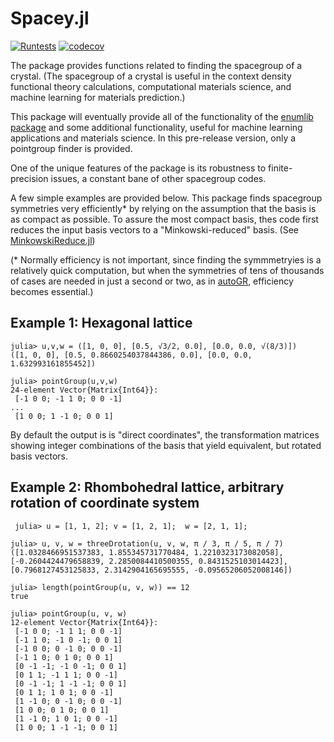 # Spacey.jl
[![Runtests](https://github.com/glwhart/Spacey.jl/actions/workflows/Runtests.yml/badge.svg)](https://github.com/glwhart/Spacey.jl/actions/workflows/Runtests.yml)
[![codecov](https://codecov.io/gh/glwhart/Spacey.jl/branch/main/graph/badge.svg?token=OYAPFZI28I)](https://codecov.io/gh/glwhart/Spacey.jl)

The package provides functions related to finding the spacegroup of a crystal. (The spacegroup of a crystal is useful in the context density functional theory calculations, computational materials science, and machine learning for materials prediction.)

This package will eventually provide all of the functionality of the [enumlib package](https://github.com/msg-byu/enumlib) and some additional functionality, useful for machine learning applications and materials science. In this pre-release version, only a pointgroup finder is provided.

One of the unique features of the package is its robustness to finite-precision issues, a constant bane of other spacegroup codes.

A few simple examples are provided below. This package finds spacegroup symmetries very efficiently* by relying on the assumption that the basis is as compact as possible. To assure the most compact basis, thes code first reduces the input basis vectors to a "Minkowski-reduced" basis. (See [MinkowskiReduce.jl](https://github.com/glwhart/MinkowskiReduction.jl))

(* Normally efficiency is not important, since finding the symmmetryies is a relatively quick computation, but when the symmetries of tens of thousands of cases are needed in just a second or two, as in [autoGR](https://github.com/msg-byu/autoGR), efficiency becomes essential.)


## Example 1: Hexagonal lattice
```
julia> u,v,w = ([1, 0, 0], [0.5, √3/2, 0.0], [0.0, 0.0, √(8/3)])
([1, 0, 0], [0.5, 0.8660254037844386, 0.0], [0.0, 0.0, 1.632993161855452])

julia> pointGroup(u,v,w)
24-element Vector{Matrix{Int64}}:
 [-1 0 0; -1 1 0; 0 0 -1]
...
 [1 0 0; 1 -1 0; 0 0 1]
```

By default the output is is "direct coordinates", the transformation matrices showing integer combinations of the basis that yield equivalent, but rotated basis vectors.  

## Example 2: Rhombohedral lattice, arbitrary rotation of coordinate system

```
 julia> u = [1, 1, 2]; v = [1, 2, 1];  w = [2, 1, 1];

julia> u, v, w = threeDrotation(u, v, w, π / 3, π / 5, π / 7)
([1.0328466951537383, 1.855345731770484, 1.2210323173082058], [-0.2604424479658839, 2.2850084410500355, 0.8431525103014423], [0.7968127453125833, 2.3142904165695555, -0.09565206052008146])

julia> length(pointGroup(u, v, w)) == 12
true

julia> pointGroup(u, v, w)
12-element Vector{Matrix{Int64}}:
 [-1 0 0; -1 1 1; 0 0 -1]
 [-1 1 0; -1 0 -1; 0 0 1]
 [-1 0 0; 0 -1 0; 0 0 -1]
 [-1 1 0; 0 1 0; 0 0 1]
 [0 -1 -1; -1 0 -1; 0 0 1]
 [0 1 1; -1 1 1; 0 0 -1]
 [0 -1 -1; 1 -1 -1; 0 0 1]
 [0 1 1; 1 0 1; 0 0 -1]
 [1 -1 0; 0 -1 0; 0 0 -1]
 [1 0 0; 0 1 0; 0 0 1]
 [1 -1 0; 1 0 1; 0 0 -1]
 [1 0 0; 1 -1 -1; 0 0 1]
 ```